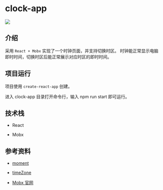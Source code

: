 # clock-app

<img src="https://gitee.com/codingOrange/image-hosting/raw/master/img/20210327155832.png" style="position: center">

## 介绍

采用 `React + Mobx` 实现了一个时钟页面，并支持切换时区。
时钟能正常显示电脑即时时间，切换时区后能正常展示对应时区的即时时间。

## 项目运行

项目使用 `create-react-app` 创建。

进入 clock-app 目录打开命令行，输入 npm run start 即可运行。

## 技术栈

- React

- Mobx

## 参考资料

- [moment](http://momentjs.cn/docs/)

- [timeZone](http://momentjs.cn/timezone/docs/)

- [Mobx 官网](https://github.com/mobxjs/mobx)


